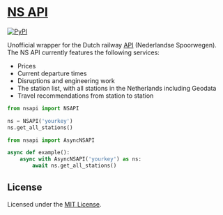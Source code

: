 # [NS API](https://www.ns.nl/en/travel-information/ns-api)

[![PyPI](https://img.shields.io/pypi/v/fortnite-replay-reader.svg)](https://pypi.org/project/fortnite-replay-reader/)

Unofficial wrapper for the Dutch railway [API](https://www.ns.nl/en/travel-information/ns-api) (Nederlandse Spoorwegen). The NS API currently features the following services:

- Prices
- Current departure times
- Disruptions and engineering work
- The station list, with all stations in the Netherlands including Geodata
- Travel recommendations from station to station

```python
from nsapi import NSAPI

ns = NSAPI('yourkey')
ns.get_all_stations()
```

```python
from nsapi import AsyncNSAPI

async def example():
    async with AsyncNSAPI('yourkey') as ns:
        await ns.get_all_stations()
```

## License

Licensed under the [MIT License](LICENSE).
